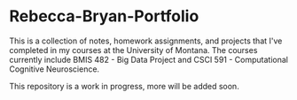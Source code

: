 # Rebecca-Bryan-Portfolio
This is a collection of notes, homework assignments, and projects that I've completed in my courses at the University of Montana. The courses currently include BMIS 482 - Big Data Project and CSCI 591 - Computational Cognitive Neuroscience.

This repository is a work in progress, more will be added soon. 
